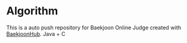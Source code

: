 # Algorithm
This is a auto push repository for Baekjoon Online Judge created with [BaekjoonHub](https://github.com/BaekjoonHub/BaekjoonHub).
Java + C
